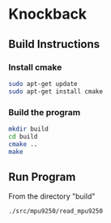 # Knockback

## Build Instructions


### Install cmake
```bash
sudo apt-get update
sudo apt-get install cmake
```


### Build the program
```bash
mkdir build
cd build
cmake ..
make
```


## Run Program

From the directory "build"

```bash
./src/mpu9250/read_mpu9250
```
